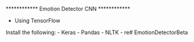 ************ Emotion Detector CNN ************

* Using TensorFlow

Install the following:
    - Keras
    - Pandas
    - NLTK
    - re#   E m o t i o n D e t e c t o r B e t a  
 